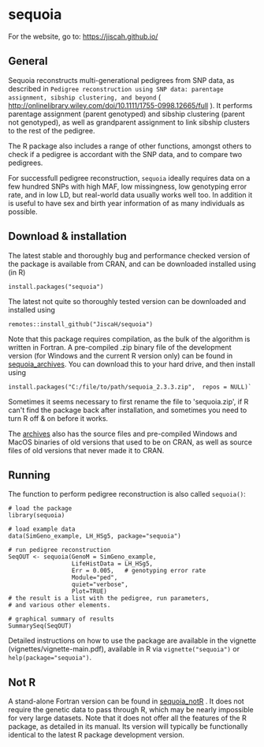 # sequoia

For the website, go to: https://jiscah.github.io/

## General
Sequoia reconstructs multi-generational pedigrees from SNP data, as described in `Pedigree reconstruction using SNP data: parentage assignment, sibship clustering, and beyond` ( http://onlinelibrary.wiley.com/doi/10.1111/1755-0998.12665/full ). It performs parentage assignment (parent genotyped) and sibship clustering (parent not genotyped), as well as grandparent assignment to link sibship clusters to the rest of the pedigree. 

The R package also includes a range of other functions, amongst others to check if a pedigree is accordant with the SNP data, and to compare two pedigrees.

For successfull pedigree reconstruction, `sequoia` ideally requires data on a few hundred SNPs with high MAF, low missingness, low genotyping error rate, and in low LD, but real-world data usually works well too. In addition it is useful to have sex and birth year information of as many individuals as possible.  


## Download & installation
The latest stable and thoroughly bug and performance checked version of the package is available from CRAN, and can be downloaded installed using (in R)
```
install.packages("sequoia")
```

The latest not quite so thoroughly tested version can be downloaded and installed using
```
remotes::install_github("JiscaH/sequoia")
```

Note that this package requires compilation, as the bulk of the algorithm is written in Fortran. A pre-compiled .zip binary file of the development version (for Windows and the current R version only) can be found in [sequoia_archives](https://github.com/JiscaH/sequoia_archives). You can download this to your hard drive, and then install using
```
install.packages("C:/file/to/path/sequoia_2.3.3.zip",  repos = NULL)`
```
Sometimes it seems necessary to first rename the file to 'sequoia.zip', if R can't find the package back after installation, and sometimes you need to turn R off & on before it works.  

The [archives](https://github.com/JiscaH/sequoia_archives) also has the source files and pre-compiled Windows and MacOS binaries of old versions that used to be on CRAN, as well as source files of old versions that never made it to CRAN. 


## Running 
The function to perform pedigree reconstruction is also called `sequoia()`:
```
# load the package
library(sequoia)  

# load example data 
data(SimGeno_example, LH_HSg5, package="sequoia")  

# run pedigree reconstruction
SeqOUT <- sequoia(GenoM = SimGeno_example, 
                  LifeHistData = LH_HSg5, 
                  Err = 0.005,   # genotyping error rate
                  Module="ped", 
                  quiet="verbose", 
                  Plot=TRUE)
# the result is a list with the pedigree, run parameters, 
# and various other elements.                 

# graphical summary of results
SummarySeq(SeqOUT)
```

Detailed instructions on how to use the package are available in the vignette (vignettes/vignette-main.pdf), available in R
via `vignette("sequoia")` or `help(package="sequoia")`.



## Not R 
A stand-alone Fortran version can be found in [sequoia_notR](https://github.com/JiscaH/sequoia_notR) . It does not require the genetic data to pass through R, which may be nearly impossible for very large datasets. Note that it does not offer all the features of the R package, as detailed in its manual. Its version will typically be functionally identical to the latest R package development version. 

